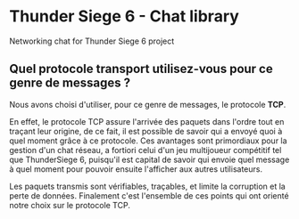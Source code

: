 # Thunder Siege 6 - Chat library

 Networking chat for Thunder Siege 6 project

## Quel protocole transport utilisez-vous pour ce genre de messages ?

Nous avons choisi d'utiliser, pour ce genre de messages, le protocole **TCP**. 

En effet, le protocole TCP assure l'arrivée des paquets dans l'ordre tout en traçant leur origine, de ce fait, il est possible de savoir qui a envoyé quoi à quel moment grâce à ce protocole. Ces avantages sont primordiaux pour la gestion d'un chat réseau, a fortiori celui d'un jeu multijoueur compétitif tel que ThunderSiege 6, puisqu'il est capital de savoir qui envoie quel message à quel moment pour pouvoir ensuite l'afficher aux autres utilisateurs.

Les paquets transmis sont vérifiables, traçables, et limite la corruption et la perte de données. Finalement c'est l'ensemble de ces points qui ont orienté notre choix sur le protocole TCP.
